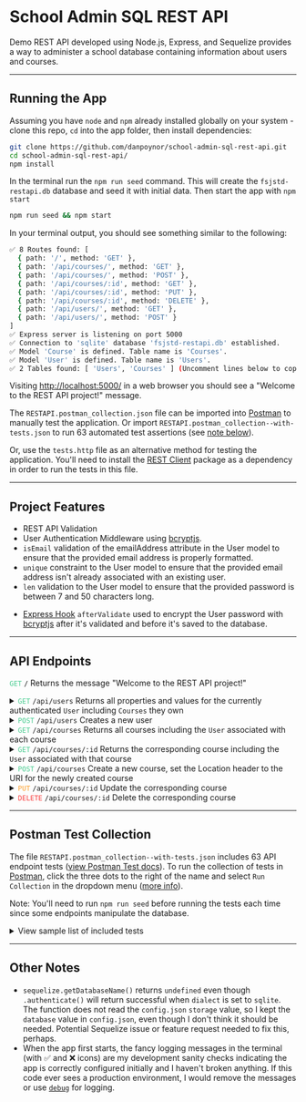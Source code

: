 # School Admin SQL REST API

Demo REST API developed using Node.js, Express, and Sequelize provides a way to administer a school database containing information about users and courses.

---

## Running the App

Assuming you have `node` and `npm` already installed globally on your system - clone this repo, `cd` into the app folder, then install dependencies:

```bash
git clone https://github.com/danpoynor/school-admin-sql-rest-api.git
cd school-admin-sql-rest-api/
npm install
```

In the terminal run the `npm run seed` command. This will create the `fsjstd-restapi.db` database and seed it with initial data. Then start the app with `npm start`

```bash
npm run seed && npm start
```

In your terminal output, you should see something similar to the following:

```bash
✅ 8 Routes found: [
  { path: '/', method: 'GET' },
  { path: '/api/courses/', method: 'GET' },
  { path: '/api/courses/', method: 'POST' },
  { path: '/api/courses/:id', method: 'GET' },
  { path: '/api/courses/:id', method: 'PUT' },
  { path: '/api/courses/:id', method: 'DELETE' },
  { path: '/api/users/', method: 'GET' },
  { path: '/api/users/', method: 'POST' }
]
✅ Express server is listening on port 5000
✅ Connection to 'sqlite' database 'fsjstd-restapi.db' established.
✅ Model 'Course' is defined. Table name is 'Courses'.
✅ Model 'User' is defined. Table name is 'Users'.
✅ 2 Tables found: [ 'Users', 'Courses' ] (Uncomment lines below to copy model starters)
```

Visiting <http://localhost:5000/> in a web browser you should see a "Welcome to the REST API project!" message.

The `RESTAPI.postman_collection.json` file can be imported into [Postman](https://www.postman.com) to manually test the application. Or import `RESTAPI.postman_collection--with-tests.json` to run 63 automated test assertions (see [note below](#postman-test-collection)).

Or, use the `tests.http` file as an alternative method for testing the application. You'll need to install the [REST Client](https://marketplace.visualstudio.com/items?itemName=humao.rest-client) package as a dependency in order to run the tests in this file.

---

## Project Features

- REST API Validation
- User Authentication Middleware using [bcryptjs](https://www.npmjs.com/package/bcryptjs).
- `isEmail` validation of the emailAddress attribute in the User model to ensure that the provided email address is properly formatted.
- `unique` constraint to the User model to ensure that the provided email address isn't already associated with an existing user.
- `len` validation to the User model to ensure that the provided password is between 7 and 50 characters long.
<!-- - Added `is` validation to ensure password meets the following criteria:
  - At least one uppercase letter
  - At least one lowercase letter
  - At least one number
  - At least one special character -->
- [Express Hook](https://sequelize.org/docs/v6/other-topics/hooks/) `afterValidate` used to encrypt the User password with [bcryptjs](https://www.npmjs.com/package/bcryptjs)
 after it's validated and before it's saved to the database.

---

## API Endpoints

<code><font color="#49cc90">GET</font></code> <code>/</code> Returns the message "Welcome to the REST API project!"

<details>
<summary><code><font color="#49cc90">GET</font></code> <code>/api/users</code> Returns all properties and values for the currently authenticated <code>User</code> including <code>Courses</code> they own</summary>

<table>
  <thead>
    <tr>
      <th width="120">HTTP Status</th>
      <th>Message</th>
      <th>Notes</th>
    </tr>
  </thead>
  <tbody>
    <tr>
      <td valign="top"><code>200 OK</code></td>
      <td></td>
      <td>
      User authenticated.
      Returns all user properties and values.
        <ul>
          <li>User authenticated.</li>
          <li>Returns all user properties and values including `Courses` the user owns.</li>
          <li>Filters out `password`, `createdAt`, and `updatedAt` values.</li>
        </ul>
      </td>
    </tr>
    <tr>
      <td valign="top"><code>401 Unauthorized</code></td><td>Access Denied</td><td>User is not authenticated.</td>
    </tr>
    <tr>
      <td><code>404 Not Found</code></td>
      <td>User not found</td>
      <td>An authenticated user should always be able to find their own user record, so this might never be seen.</td>
    </tr>
  </tbody>
</table>

</details>

<details>
<summary><code><font color="#49cc90">POST</font></code> <code>/api/users</code> Creates a new user</summary>

<table>
  <thead>
    <tr>
      <th width="120">HTTP Status</th>
      <th>Message</th>
      <th>Notes</th>
    </tr>
  </thead>
  <tbody>
    <tr>
      <td valign="top"><code>201 Created</code></td>
      <td></td>
      <td>
        <ul>
          <li>Current user is not authenticate before creating a new user.</li>
          <li>Returns no content.</li>
          <li>Set the <code>Location</code> header to <code>/</code>.</li>
        </ul>
      </td>
    </tr>
    <tr>
      <td valign="top"><code>400 Bad Request</code></td>
      <td>
        <ul>
          <li>First Name value is required</li>
          <li>Last Name value is required</li>
          <li>Password value is required</li>
          <li>Password must 7 - 50 characters long</li>
          <!-- <li>Password must contain at least 1 uppercase letter, 1 lowercase letter, and 1 number. Special characters $%!@-+= okay.</li> -->
          <li>Email Address value is required</li>
          <li>Email Address format is invalid</li>
          <li>Email Address must be unique</li>
          <li>User already exists</li>
        </ul>
      </td>
      <td></td>
    </tr>
  </tbody>
</table>

</details>

<details>
<summary><code><font color="#49cc90">GET</font></code> <code>/api/courses</code> Returns all courses including the <code>User</code> associated with each course</summary>

<table>
  <thead>
    <tr>
      <th width="120">HTTP Status</th>
      <th>Message</th>
      <th>Notes</th>
    </tr>
  </thead>
  <tbody>
    <tr>
      <td valign="top"><code>200 OK</code>
      </td><td></td>
      <td>
        <ul>
          <li>Returns all courses including the User associated with each course.</li>
          <li>Filters out `createdAt`, and `updatedAt` values.</li>
        </ul>
      </td>
    </tr>
  </tbody>
</table>

</details>

<details>
<summary><code><font color="#49cc90">GET</font></code> <code>/api/courses/:id</code> Returns the corresponding course including the <code>User</code> associated with that course</summary>

<table>
  <thead>
    <tr>
      <th width="120">HTTP Status</th>
      <th>Message</th>
      <th>Notes</th>
    </tr>
  </thead>
  <tbody>
    <tr>
      <td valign="top"><code>200 OK</code></td>
      <td></td>
      <td>
        <ul>
          <li>Returns the corresponding course including the User associated with that course.</li>
          <li>Filters out `createdAt`, and `updatedAt` values.</li>
        </ul>
      </td>
    </tr>
    <tr>
      <td valign="top"><code>404 Not Found</code></td>
      <td>Course not found</td>
      <td></td>
    </tr>
  </tbody>
</table>

</details>

<details>
<summary><code><font color="#49cc90">POST</font></code> <code>/api/courses</code> Create a new course, set the Location header to the URI for the newly created course</summary>

<table>
  <thead>
    <tr>
      <th width="120">HTTP Status</th>
      <th>Message</th>
      <th>Notes</th>
    </tr>
  </thead>
  <tbody>
    <tr>
      <td valign="top"><code>201 Created</code></td>
      <td></td>
      <td>
        <ul>
          <li>User authenticated.</li>
          <li>Returns no content</li>
          <li>Set the <code>Location</code> header to the URI for the newly created course</li>
        </ul>
      </td>
    </tr>
    <tr>
      <td valign="top"><code>400 Bad Request</code></td>
      <td>
        <ul>
          <li>Title is required</li>
          <li>Description is required</li>
          <li>User Id is required.</li>
        </ul>
      </td>
      <td></td>
    </tr>
    <tr>
      <td valign="top"><code>401 Unauthorized</code></td>
      <td>Access Denied</td>
      <td>User is not authenticated.</td>
    </tr>
  </tbody>
</table>

</details>

<details>
<summary><code><font color="#fca130">PUT</font></code> <code>/api/courses/:id</code> Update the corresponding course</summary>

<table>
  <thead>
    <tr>
      <th width="120">HTTP Status</th>
      <th>Message</th>
      <th>Notes</th>
    </tr>
  </thead>
  <tbody>
    <tr>
      <td valign="top"><code>204 No Content</code></td>
      <td></td>
      <td>
        <ul>
          <li>User authenticated.</li>
          <li>Returns no content.</li>
          <li>Course successfully updated.</li>
        </ul>
      </td>
    </tr>
    <tr>
      <td valign="top"><code>400 Bad Request</code></td>
      <td>
        <ul>
          <li>Title is required</li>
          <li>Description is required</li>
        </ul>
      </td>
      <td></td>
    </tr>
    <tr>
      <td valign="top"><code>401 Unauthorized</code></td>
      <td>Access Denied</td>
      <td>User is not authenticated.</td>
    </tr>
    <tr>
      <td valign="top"><code>403 Forbidden</code></td>
      <td>Access Denied. You are not the owner of this course.</td>
      <td>Current user is not the course owner.</td>
    </tr>
  </tbody>
</table>

</details>

<details>
<summary><code><font color="#f93e3e">DELETE</font></code> <code>/api/courses/:id</code> Delete the corresponding course</summary>

<table>
  <thead>
    <tr>
      <th width="120">HTTP Status</th>
      <th>Message</th>
      <th>Notes</th>
    </tr>
  </thead>
  <tbody>
    <tr>
      <td valign="top"><code>204 No Content</code></td>
      <td></td>
      <td>
        <ul>
          <li>User authenticated.</li>
          <li>User is course owner.</li>
          <li>Returns no content.</li>
          <li>Course successfully deleted.</li>
        </ul>
      </td>
    </tr>
    <tr>
      <td valign="top"><code>401 Unauthorized</code></td>
      <td>Access Denied</td>
      <td>User is not authenticated.</td>
    </tr>
    <tr>
      <td valign="top"><code>403 Forbidden</code></td>
      <td>Access Denied. You are not the owner of this course.</td>
      <td>Current user is not the course owner.</td>
    </tr>
    <tr>
      <td valign="top"><code>404 Not Found</code></td>
      <td>Course not found.</td>
      <td>Tries to find the course before authenticating the owner.</td>
    </tr>
  </tbody>
</table>

</details>

---

## Postman Test Collection

The file `RESTAPI.postman_collection--with-tests.json` includes 63 API endpoint tests ([view Postman Test docs](https://learning.postman.com/docs/writing-scripts/script-references/test-examples/)). To run the collection of tests in [Postman](https://www.postman.com), click the three dots to the right of the name and select `Run Collection` in the dropdown menu ([more info](https://learning.postman.com/docs/running-collections/intro-to-collection-runs/#running-your-collections)).

Note: You'll need to run `npm run seed` before running the tests each time since some endpoints manipulate the database.

<details>
<summary>View sample list of included tests</summary>

Get Users (With Auth)

- "Status code is `200 OK`"
- "Response has a JSON body"
- "Response type should be a JSON object"
- "User `id`, `firstName`, `lastName`, `email` is returned"
- "User owned `courses` array is returned"
- "Courses length is 2"
- "Response should not include `password`, `createdAt`, `updatedAt`"

Create User (with dynamic values)

- "Status code is `201 Created`"
- "Response should contain no content"
- "`Location` header is `/`"
  
Create User (Existing Email Address) - EXCEEDS

- "Status code is 400 Bad Request"
- "Response has a JSON body"
- "'Email Address must be unique' error message should be returned"
  
Get Courses

- "Status code is `200 OK`"
- "Response has a JSON body"
- "Response type should be a JSON array"
- "Should return more than 1 courses"
- "Should contain some correct titles"
- "Course owners `firstName` and `lastName` should be included with each course"
- "Response should not include `createdAt`, `updatedAt`"
  
etc...

</details>

---

## Other Notes

- `sequelize.getDatabaseName()` returns `undefined` even though `.authenticate()` will return successful when `dialect` is set to `sqlite`. The function does not read the `config.json` `storage` value, so I kept the `database` value in `config.json`, even though I don't think it should be needed. Potential Sequelize issue or feature request needed to fix this, perhaps.
- When the app first starts, the fancy logging messages in the terminal (with ✅ and ❌ icons) are my development sanity checks indicating the app is correctly configured initially and I haven't broken anything. If this code ever sees a production environment, I would remove the messages or use [`debug`](https://www.npmjs.com/package/debug) for logging.
